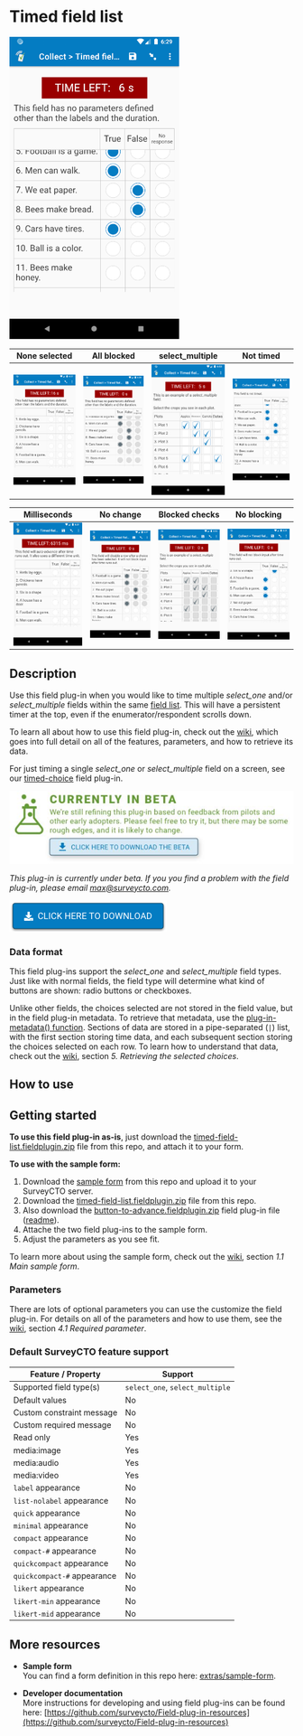 # Timed field list

![Selected](extras/readme-images/selected.png)

| None selected | All blocked | select_multiple | Not timed |
| --- | --- | --- | --- |
| <img src="extras/readme-images/none-selected.png" alt="None selected" title="None selected" width="150px"/> | <img src="extras/readme-images/all-blocked.png" alt="All blocked" title="All blocked" width="150px"/> | <img src="extras/readme-images/select_multiple.png" alt="select_multiple" title="select_multiple" width="150px"/> | <img src="extras/readme-images/not-timed.png" alt="Not timed" title="Not timed" width="150px"/> |

| Milliseconds | No change | Blocked checks | No blocking |
| --- | --- | --- | --- |
| <img src="extras/readme-images/milliseconds.png" alt="Milliseconds" title="Milliseconds" width="150px"/> | <img src="extras/readme-images/nochange.png" alt="No change" title="No change" width="150px"/> | <img src="extras/readme-images/sm-blocked.png" alt="Blocked checks" title="Blocked checks" width="150px"/> | <img src="extras/readme-images/not-blocked.png" alt="No blocking" title="No blocking" width="150px"/> |

## Description

Use this field plug-in when you would like to time multiple *select_one* and/or *select_multiple* fields within the same [field list](https://docs.surveycto.com/02-designing-forms/04-sample-forms/05.field-lists.html). This will have a persistent timer at the top, even if the enumerator/respondent scrolls down.

To learn all about how to use this field plug-in, check out the [wiki](https://github.com/surveycto/timed-field-list/wiki/Timed-field-list-wiki), which goes into full detail on all of the features, parameters, and how to retrieve its data.

For just timing a single *select_one* or *select_multiple* field on a screen, see our [timed-choice](https://github.com/surveycto/timed-choice) field plug-in.

![Beta](extras/readme-images/beta-release-download.jpg)

*This plug-in is currently under beta. If you you find a problem with the field plug-in, please email max@surveycto.com.*

[![Download now](extras/readme-images/download-button.png)](https://github.com/surveycto/timed-field-list/raw/master/timed-field-list.fieldplugin.zip)

### Data format

This field plug-ins support the *select_one* and *select_multiple* field types. Just like with normal fields, the field type will determine what kind of buttons are shown: radio buttons or checkboxes.

Unlike other fields, the choices selected are not stored in the field value, but in the field plug-in metadata. To retrieve that metadata, use the [plug-in-metadata() function](https://docs.surveycto.com/02-designing-forms/01-core-concepts/09.expressions.html#plug-in-metadata). Sections of data are stored in a pipe-separated (`|`) list, with the first section storing time data, and each subsequent section storing the choices selected on each row. To learn how to understand that data, check out the [wiki](https://github.com/surveycto/timed-field-list/wiki/Timed-field-list-wiki), section *5. Retrieving the selected choices*.

## How to use

## Getting started

**To use this field plug-in as-is**, just download the [timed-field-list.fieldplugin.zip](https://github.com/surveycto/timed-field-list/raw/master/timed-field-list.fieldplugin.zip) file from this repo, and attach it to your form.

**To use with the sample form:**

1. Download the [sample form](https://github.com/surveycto/timed-field-list/raw/master/extras/sample-form/Timed%20field%20list.xlsx) from this repo and upload it to your SurveyCTO server.
1. Download the [timed-field-list.fieldplugin.zip](https://github.com/surveycto/timed-field-list/raw/master/timed-field-list.fieldplugin.zip) file from this repo.
1. Also download the [button-to-advance.fieldplugin.zip](https://github.com/surveycto/button-to-advance/raw/master/button-to-advance.fieldplugin.zip) field plug-in file ([readme](https://github.com/surveycto/button-to-advance/blob/master/README.md)).
1. Attache the two field plug-ins to the sample form.
1. Adjust the parameters as you see fit.

To learn more about using the sample form, check out the [wiki](https://github.com/surveycto/timed-field-list/wiki/Timed-field-list-wiki), section *1.1 Main sample form*.

### Parameters

There are lots of optional parameters you can use the customize the field plug-in. For details on all of the parameters and how to use them, see the [wiki](https://github.com/surveycto/timed-field-list/wiki/Timed-field-list-wiki), section *4.1 Required parameter*.

### Default SurveyCTO feature support

| Feature / Property | Support |
| --- | --- |
| Supported field type(s) | `select_one`, `select_multiple`|
| Default values | No |
| Custom constraint message | No |
| Custom required message | No |
| Read only | Yes |
| media:image | Yes |
| media:audio | Yes |
| media:video | Yes |
| `label` appearance | No |
| `list-nolabel` appearance | No |
| `quick` appearance | No |
| `minimal` appearance | No |
| `compact` appearance | No |
| `compact-#` appearance | No |
| `quickcompact` appearance | No |
| `quickcompact-#` appearance | No |
| `likert` appearance | No |
| `likert-min` appearance | No  |
| `likert-mid` appearance | No |

## More resources

* **Sample form**  
You can find a form definition in this repo here: [extras/sample-form](extras/sample-form).

* **Developer documentation**  
More instructions for developing and using field plug-ins can be found here: [https://github.com/surveycto/Field-plug-in-resources](https://github.com/surveycto/Field-plug-in-resources)
